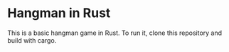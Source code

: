 # Hangman in Rust

This is a basic hangman game in Rust. To run it, clone this repository and build with cargo.